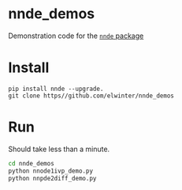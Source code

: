 # nnde_demos

Demonstration code for the [`nnde` package](https://github.com/elwinter/nnde)

# Install
```
pip install nnde --upgrade.
git clone https//github.com/elwinter/nnde_demos
```

# Run

Should take less than a minute.

```bash
cd nnde_demos
python nnode1ivp_demo.py
python nnpde2diff_demo.py
```
